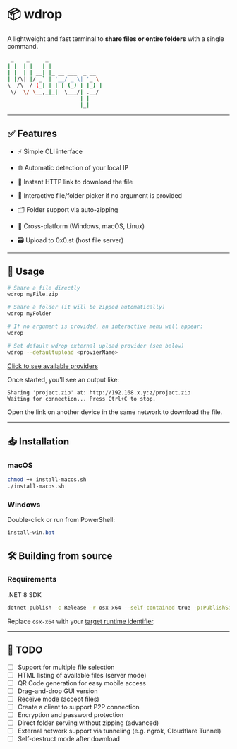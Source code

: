 # 📦 wdrop

A lightweight and fast terminal to **share files or entire folders** with a single command.

```bash
 _    _     _                 
| |  | |   | |                
| |  | | __| |_ __ ___  _ __  
| |/\| |/ _` | '__/ _ \| '_ \ 
\  /\  / (_| | | | (_) | |_) |
 \/  \/ \__,_|_|  \___/| .__/ 
                       | |    
                       |_|
```

---

## ✅ Features

- ⚡ Simple CLI interface

- 🌐 Automatic detection of your local IP

- 🔗 Instant HTTP link to download the file

- 📂 Interactive file/folder picker if no argument is provided

- 🗂️ Folder support via auto-zipping

- 🧪 Cross-platform (Windows, macOS, Linux)

- 🗃 Upload to 0x0.st (host file server)

---

## 🚀 Usage

```bash
# Share a file directly
wdrop myFile.zip

# Share a folder (it will be zipped automatically)
wdrop myFolder

# If no argument is provided, an interactive menu will appear:
wdrop

# Set default wdrop external upload provider (see below)
wdrop --defaultupload <provierName>
```
[Click to see available providers](providers.txt)

Once started, you'll see an output like:

```
Sharing 'project.zip' at: http://192.168.x.y:z/project.zip
Waiting for connection... Press Ctrl+C to stop.
```

Open the link on another device in the same network to download the file.

---

## 📥 Installation

### macOS

```bash
chmod +x install-macos.sh
./install-macos.sh
```

### Windows

Double-click or run from PowerShell:

```powershell
install-win.bat
```


## 🛠️ Building from source

### Requirements
.NET 8 SDK

```bash
dotnet publish -c Release -r osx-x64 --self-contained true -p:PublishSingleFile=true -o ./out
```

Replace `osx-x64` with your [target runtime identifier](https://learn.microsoft.com/pt-br/dotnet/core/rid-catalog).

---

## 🔮 TODO

- [ ] Support for multiple file selection
- [ ] HTML listing of available files (server mode)
- [ ] QR Code generation for easy mobile access
- [ ] Drag-and-drop GUI version
- [ ] Receive mode (accept files)
- [ ] Create a client to support P2P connection
- [ ] Encryption and password protection
- [ ] Direct folder serving without zipping (advanced)
- [ ] External network support via tunneling (e.g. ngrok, Cloudflare Tunnel)
- [ ] Self-destruct mode after download